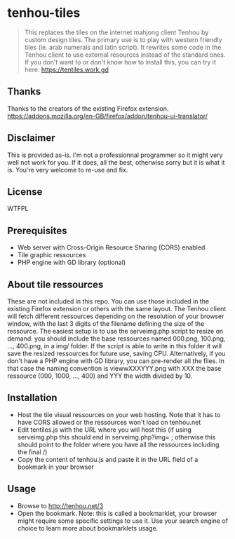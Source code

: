 # tenhou-tiles

> This replaces the tiles on the internet mahjong client Tenhou by custom design tiles.
> The primary use is to play with western friendly tiles (ie. arab numerals and latin script).
> It rewrites some code in the Tenhou client to use external resources instead of the standard ones.
> If you don't want to or don't know how to install this, you can try it here: https://tentiles.work.gd

## Thanks

Thanks to the creators of the existing Firefox extension.
https://addons.mozilla.org/en-GB/firefox/addon/tenhou-ui-translator/

## Disclaimer

This is provided as-is. I'm not a professionnal programmer so it might very well not work for you. If it does, all the best, otherwise sorry but it is what it is. You're very welcome to re-use and fix.

## License

WTFPL

## Prerequisites

* Web server with Cross-Origin Resource Sharing (CORS) enabled
* Tile graphic ressources
* PHP engine with GD library (optional)

## About tile ressources

These are not included in this repo.
You can use those included in the existing Firefox extension or others with the same layout.
The Tenhou client will fetch different ressources depending on the resolution of your browser window, with the last 3 digits of the filename defining the size of the ressource.
The easiest setup is to use the serveimg.php script to resize on demand.
you should include the base ressources named 000.png, 100.png, ..., 400.png, in a img/ folder. If the script is able to write in this folder it will save the resized ressources for future use, saving CPU.
Alternatively, if you don't have a PHP engine with GD library, you can pre-render all the files. In that case the naming convention is viewwXXXYYY.png with XXX the base ressource (000, 1000, ..., 400) and YYY the width divided by 10.

## Installation

* Host the tile visual ressources on your web hosting. Note that it has to have CORS allowed or the ressources won't load on tenhou.net
* Edit tentiles.js with the URL where you will host this (if using serveimg.php this should end in serveimg.php?img= ; otherwise this should point to the folder where you have all the ressources including the final /)
* Copy the content of tenhou.js and paste it in the URL field of a bookmark in your browser

## Usage

* Browse to http://tenhou.net/3
* Open the bookmark. Note: this is called a bookmarklet, your browser might require some specific settings to use it. Use your search engine of choice to learn more about bookmarklets usage.